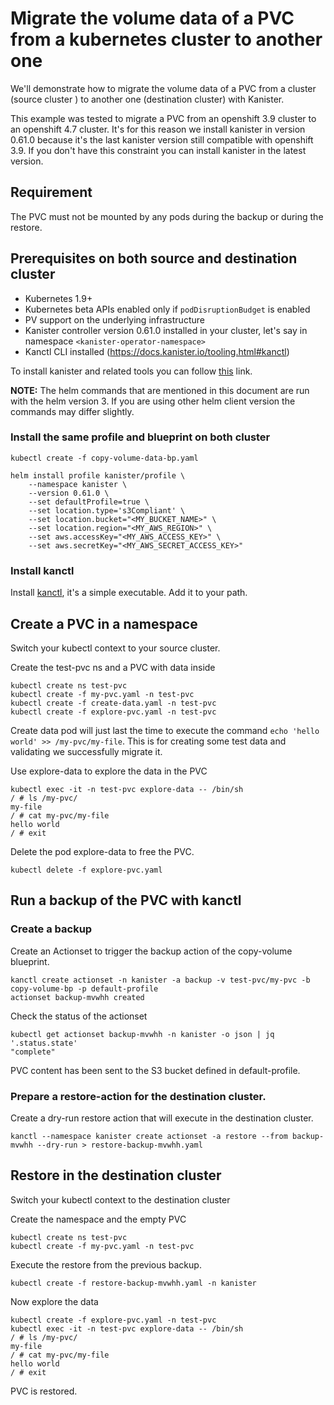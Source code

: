 # Migrate the volume data of a PVC from a kubernetes cluster to another one 

We'll demonstrate how to migrate the volume data of a PVC from a cluster (source cluster )
to another one (destination cluster) with Kanister.

This example was tested to migrate a PVC from an openshift 3.9 cluster to an openshift 4.7 cluster.
It's for this reason we install kanister in version 0.61.0 because it's the last kanister version still 
compatible with openshift 3.9. If you don't have this constraint you can install kanister in the latest
version.

## Requirement 

The PVC must not be mounted by any pods during the backup or during the restore.

## Prerequisites on both source and destination cluster

* Kubernetes 1.9+
* Kubernetes beta APIs enabled only if `podDisruptionBudget` is enabled
* PV support on the underlying infrastructure
* Kanister controller version 0.61.0 installed in your cluster, let's say in namespace `<kanister-operator-namespace>`
* Kanctl CLI installed (https://docs.kanister.io/tooling.html#kanctl)

To install kanister and related tools you can follow [this](https://docs.kanister.io/install.html#install) link.

**NOTE:**
The helm commands that are mentioned in this document are run with the helm version 3. If you are using other helm client version the commands may differ slightly.


### Install the same profile and blueprint on both cluster 

```
kubectl create -f copy-volume-data-bp.yaml

helm install profile kanister/profile \
    --namespace kanister \
    --version 0.61.0 \
    --set defaultProfile=true \
    --set location.type='s3Compliant' \
    --set location.bucket="<MY_BUCKET_NAME>" \
    --set location.region="<MY_AWS_REGION>" \
    --set aws.accessKey="<MY_AWS_ACCESS_KEY>" \
    --set aws.secretKey="<MY_AWS_SECRET_ACCESS_KEY>"
```

### Install kanctl 

Install [kanctl](https://github.com/kanisterio/kanister/releases/tag/0.61.0), it's a simple executable.
Add it to your path.


## Create a PVC in a namespace 

Switch your kubectl context to your source cluster.

Create the test-pvc ns and a PVC with data inside
```
kubectl create ns test-pvc
kubectl create -f my-pvc.yaml -n test-pvc
kubectl create -f create-data.yaml -n test-pvc
kubectl create -f explore-pvc.yaml -n test-pvc
```

Create data pod will just last the time to execute the command `echo 'hello world' >> /my-pvc/my-file`. This is for creating some test data and validating we successfully migrate it.

Use explore-data to explore the data in the PVC 
```
kubectl exec -it -n test-pvc explore-data -- /bin/sh
/ # ls /my-pvc/
my-file
/ # cat my-pvc/my-file 
hello world
/ # exit 
```

Delete the pod explore-data to free the PVC.
```
kubectl delete -f explore-pvc.yaml
```

## Run a backup of the PVC with kanctl 

### Create a backup 

Create an Actionset to trigger the backup action of the copy-volume blueprint.
```
kanctl create actionset -n kanister -a backup -v test-pvc/my-pvc -b copy-volume-bp -p default-profile
actionset backup-mvwhh created
```

Check the status of the actionset 
```
kubectl get actionset backup-mvwhh -n kanister -o json | jq '.status.state'
"complete"
```

PVC content has been sent to the S3 bucket defined in default-profile.

### Prepare a restore-action for the destination cluster.

Create a dry-run restore action that will execute in the destination cluster.

```
kanctl --namespace kanister create actionset -a restore --from backup-mvwhh --dry-run > restore-backup-mvwhh.yaml
```

## Restore in the destination cluster

Switch your kubectl context to the destination cluster

Create the namespace and the empty PVC
```
kubectl create ns test-pvc
kubectl create -f my-pvc.yaml -n test-pvc
```

Execute the restore from the previous backup.
```
kubectl create -f restore-backup-mvwhh.yaml -n kanister
```

Now explore the data 
```
kubectl create -f explore-pvc.yaml -n test-pvc
kubectl exec -it -n test-pvc explore-data -- /bin/sh
/ # ls /my-pvc/
my-file
/ # cat my-pvc/my-file 
hello world
/ # exit 
```

PVC is restored.
